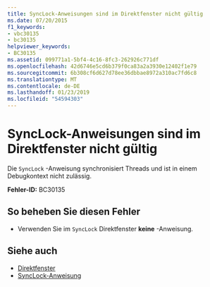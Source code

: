 ```yaml
---
title: SyncLock-Anweisungen sind im Direktfenster nicht gültig
ms.date: 07/20/2015
f1_keywords:
- vbc30135
- bc30135
helpviewer_keywords:
- BC30135
ms.assetid: 099771a1-5bf4-4c16-8fc3-262926c771df
ms.openlocfilehash: 42d6746e5cd6b379f0ca83a2a3930e12402f1e79
ms.sourcegitcommit: 6b308cf6d627d78ee36dbbae8972a310ac7fd6c8
ms.translationtype: MT
ms.contentlocale: de-DE
ms.lasthandoff: 01/23/2019
ms.locfileid: "54594303"
---
```

# <a name="synclock-statements-are-not-valid-in-the-immediate-window"></a>SyncLock-Anweisungen sind im Direktfenster nicht gültig
Die `SyncLock` -Anweisung synchronisiert Threads und ist in einem Debugkontext nicht zulässig.  
  
 **Fehler-ID:** BC30135  
  
## <a name="to-correct-this-error"></a>So beheben Sie diesen Fehler  
  
-   Verwenden Sie im `SyncLock` Direktfenster **keine** -Anweisung.  
  
## <a name="see-also"></a>Siehe auch
- [Direktfenster](/visualstudio/ide/reference/immediate-window)
- [SyncLock-Anweisung](../../visual-basic/language-reference/statements/synclock-statement.md)
